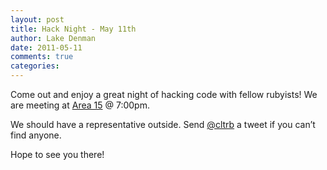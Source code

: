 ```yaml
---
layout: post
title: Hack Night - May 11th
author: Lake Denman
date: 2011-05-11
comments: true
categories:
---
```


Come out and enjoy a great night of hacking code with fellow rubyists! We are meeting at [Area 15](http://maps.google.com/maps?f=q&source=s_q&hl=en&q=&vps=5&jsv=236a&sll=35.232703,-80.825483&sspn=0.00702,0.013937&g=516+E+15th+St+Charlotte,+NC+28206&ie=UTF8&geocode=FTKcGQIddrMu-w&split=0) @ 7:00pm.

We should have a representative outside. Send [@cltrb](http://twitter.com/cltrb) a tweet if you can’t find anyone.

Hope to see you there!
